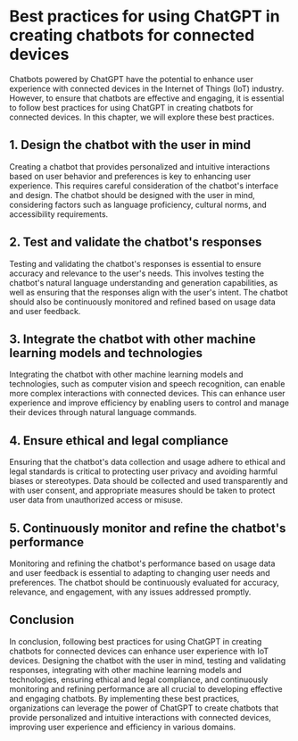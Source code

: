 Best practices for using ChatGPT in creating chatbots for connected devices
============================================================================================================================

Chatbots powered by ChatGPT have the potential to enhance user experience with connected devices in the Internet of Things (IoT) industry. However, to ensure that chatbots are effective and engaging, it is essential to follow best practices for using ChatGPT in creating chatbots for connected devices. In this chapter, we will explore these best practices.

## 1. Design the chatbot with the user in mind

Creating a chatbot that provides personalized and intuitive interactions based on user behavior and preferences is key to enhancing user experience. This requires careful consideration of the chatbot's interface and design. The chatbot should be designed with the user in mind, considering factors such as language proficiency, cultural norms, and accessibility requirements.

## 2. Test and validate the chatbot's responses

Testing and validating the chatbot's responses is essential to ensure accuracy and relevance to the user's needs. This involves testing the chatbot's natural language understanding and generation capabilities, as well as ensuring that the responses align with the user's intent. The chatbot should also be continuously monitored and refined based on usage data and user feedback.

## 3. Integrate the chatbot with other machine learning models and technologies

Integrating the chatbot with other machine learning models and technologies, such as computer vision and speech recognition, can enable more complex interactions with connected devices. This can enhance user experience and improve efficiency by enabling users to control and manage their devices through natural language commands.

## 4. Ensure ethical and legal compliance

Ensuring that the chatbot's data collection and usage adhere to ethical and legal standards is critical to protecting user privacy and avoiding harmful biases or stereotypes. Data should be collected and used transparently and with user consent, and appropriate measures should be taken to protect user data from unauthorized access or misuse.

## 5. Continuously monitor and refine the chatbot's performance

Monitoring and refining the chatbot's performance based on usage data and user feedback is essential to adapting to changing user needs and preferences. The chatbot should be continuously evaluated for accuracy, relevance, and engagement, with any issues addressed promptly.

Conclusion
----------

In conclusion, following best practices for using ChatGPT in creating chatbots for connected devices can enhance user experience with IoT devices. Designing the chatbot with the user in mind, testing and validating responses, integrating with other machine learning models and technologies, ensuring ethical and legal compliance, and continuously monitoring and refining performance are all crucial to developing effective and engaging chatbots. By implementing these best practices, organizations can leverage the power of ChatGPT to create chatbots that provide personalized and intuitive interactions with connected devices, improving user experience and efficiency in various domains.
